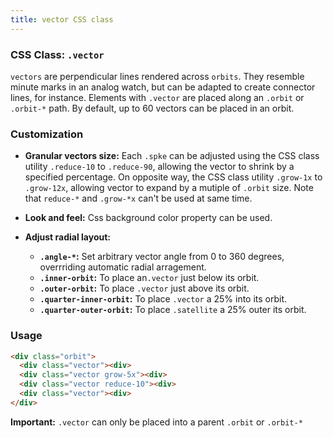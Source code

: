 ```yaml
---
title: vector CSS class
---
```

### CSS Class: `.vector`

`vectors` are perpendicular lines rendered across `orbits`. They resemble minute marks in an analog watch, but can be adapted to create connector lines, for instance. Elements with `.vector` are placed along an `.orbit` or `.orbit-*` path.  By default, up to 60 vectors can be placed in an orbit. 

### Customization

- **Granular vectors size:** Each `.spke` can be adjusted using the CSS class utility `.reduce-10` to `.reduce-90`, allowing the vector to shrink by a specified percentage. On opposite way, the CSS class utility `.grow-1x` to `.grow-12x`, allowing vector to expand by a mutiple of `.orbit` size. Note that `reduce-*` and `.grow-*x` can't be used at same time.
  
- **Look and feel:** Css background color property can be used.

- **Adjust radial layout:**
  - **`.angle-*`:** Set arbitrary vector angle from 0 to 360 degrees, overrriding automatic radial arragement.
  - **`.inner-orbit`:** To place an`.vector` just below its orbit.
  - **`.outer-orbit`:** To place `.vector` just above its orbit.
  - **`.quarter-inner-orbit`:** To place `.vector` a 25% into its orbit.
  - **`.quarter-outer-orbit`:** To place `.satellite` a 25% outer its orbit.

### Usage 

```html
<div class="orbit">
  <div class="vector"><div>
  <div class="vector grow-5x"><div> 
  <div class="vector reduce-10"><div> 
  <div class="vector"><div>
</div>
```

**Important:** `.vector` can only be placed into a parent `.orbit` or `.orbit-*`

